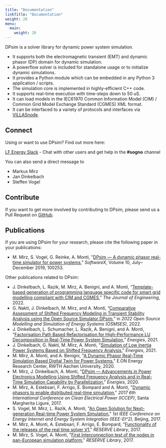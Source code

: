 ```yaml
---
title: "Documentation"
linkTitle: "Documentation"
weight: 20
menu:
  main:
    weight: 20
---
```


DPsim is a solver library for dynamic power system simulation.

- It supports both the electromagnetic transient (EMT) and dynamic phasor (DP) domain for dynamic simulation.
- A powerflow solver is included for standalone usage or to initialize dynamic simulations.
- It provides a Python module which can be embedded in any Python 3 application / scripts.
- The simulation core is implemented in highly-efficient C++ code.
- It supports real-time execution with time-steps down to 50 uS.
- It can load models in the IEC61970 Common Information Model (CIM) / Common Grid Model Exchange Standard (CGMES) XML format.
- It can be interfaced to a variety of protocols and interfaces via [VILLASnode](https://fein-aachen.org/projects/villas-node/).


## Connect

Using or want to use DPsim? Find out more here:

[LF Energy Slack](https://slack.lfenergy.org/) - Chat with other users and get help in the **#sogno** channel

You can also send a direct message to
- Markus Mirz
- Jan Dinkelbach
- Steffen Vogel


## Contribute

If you want to get more involved by contributing to DPsim, please send us a Pull Request on [GitHub](https://github.com/sogno-platform/dpsim).


## Publications

If you are using DPsim for your research, please cite the following paper in your publications:

- M. Mirz, S. Vogel, G. Reinke, A. Monti, "[DPsim — A dynamic phasor real-time simulator for power systems](https://www.sciencedirect.com/science/article/pii/S2352711018302760)," _SoftwareX_, Volume 10, July–December 2019, 100253.

Other publications related to DPsim:

- J. Dinkelbach, L. Razik, M. Mirz, A. Benigni, and A. Monti, “[Template-based generation of programming language specific code for smart grid modelling compliant with CIM and CGMES](https://onlinelibrary.wiley.com/doi/abs/10.1049/tje2.12208),” _The Journal of Engineering_, 2022.
- G. Nakti, J. Dinkelbach, M. Mirz, and A. Monti, “[Comparative Assessment of Shifted Frequency Modeling in Transient Stability Analysis using the Open Source Simulator DPsim](https://ieeexplore.ieee.org/document/9769135),” in _2022 Open Source Modelling and Simulation of Energy Systems (OSMSES)_, 2022.
- J. Dinkelbach, L. Schumacher, L. Razik, A. Benigni, and A. Monti, “[Factorisation Path Based Refactorisation for High-Performance LU Decomposition in Real-Time Power System Simulation](https://www.mdpi.com/1996-1073/14/23/7989),” _Energies_, 2021.
- J. Dinkelbach, G. Nakti, M. Mirz, A. Monti, "[Simulation of Low Inertia Power Systems Based on Shifted Frequency Analysis](https://www.mdpi.com/1996-1073/14/7/1860)," _Energies_, 2021.
- M. Mirz, A. Monti, and A. Benigni, "[A Dynamic Phasor Real-Time Simulation Based Digital Twin for Power Systems](https://publications.rwth-aachen.de/record/804608/files/804608.pdf)," E.ON Energy Research Center, RWTH Aachen University, 2020.
- M. Mirz, J. Dinkelbach, A. Monti, "[DPsim — Advancements in Power Electronics Modelling Using Shifted Frequency Analysis and in Real-Time Simulation Capability by Parallelization](https://www.mdpi.com/1996-1073/13/15/3879)," _Energies_, 2020.
- M. Mirz, A. Estebsari, F. Arrigo, E. Bompard and A. Monti, "[Dynamic phasors to enable distributed real-time simulation](http://ieeexplore.ieee.org/document/8004805/)," _2017 6th International Conference on Clean Electrical Power (ICCEP)_, Santa Margherita Ligure, 2017.
- S. Vogel, M. Mirz, L. Razik, A. Monti, "[An Open Solution for Next-generation Real-time Power System Simulation](https://ieeexplore.ieee.org/document/8245739)," _1st IEEE Conference on Energy Internet and Energy System Integration (IEEE-EI^2)_, Beijing, 2017.
- M. Mirz, A. Monti, A. Estebsari, F. Arrigo, E. Bompard, "[Functionality of the releases of the real time solver V1](http://re-serve.eu/files/reserve/Content/Deliverables/D4.2.pdf)," _RESERVE Library_, 2017.
- M. Mirz, S. Vogel, A. Monti, "[First Interconnection test of the nodes in pan-European simulation platform](http://re-serve.eu/files/reserve/Content/Deliverables/D4.4.pdf)," _RESERVE Library_, 2017.